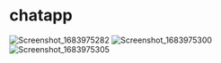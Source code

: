 # chatapp

![Screenshot_1683975282](https://github.com/Imran-khattak/ChatApp_UI/assets/98551202/dc00a331-540d-422d-98c2-33713a9b9564)
![Screenshot_1683975300](https://github.com/Imran-khattak/ChatApp_UI/assets/98551202/ca9f1af4-9741-487b-b7fa-867c160c3641)
![Screenshot_1683975305](https://github.com/Imran-khattak/ChatApp_UI/assets/98551202/81179e08-6821-4be1-bc87-e88d0db5756b)
